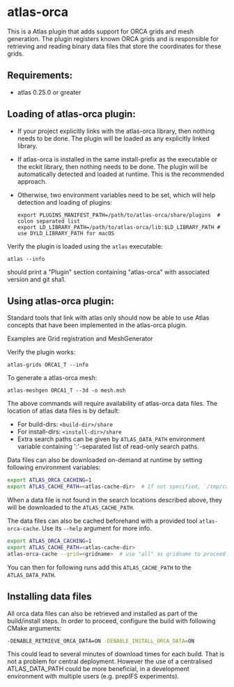 atlas-orca
==========

This is a Atlas plugin that adds support for ORCA grids and mesh generation.
The plugin registers known ORCA grids and is responsible for retrieving and 
reading binary data files that store the coordinates for these grids.



Requirements:
-------------
- atlas 0.25.0 or greater



Loading of atlas-orca plugin:
-----------------------------

- If your project explicitly links with the atlas-orca library, then nothing needs to be done.
  The plugin will be loaded as any explicitly linked library.

- If atlas-orca is installed in the same install-prefix as the executable or the eckit library, 
  then nothing needs to be done. The plugin will be automatically detected and loaded at runtime.
  This is the recommended approach.
  
- Otherwise, two environment variables need to be set, which will help detection and loading
  of plugins:

      export PLUGINS_MANIFEST_PATH=/path/to/atlas-orca/share/plugins  # colon separated list
      export LD_LIBRARY_PATH=/path/to/atlas-orca/lib:$LD_LIBRARY_PATH # use DYLD_LIBRARY_PATH for macOS
    
Verify the plugin is loaded using the `atlas` executable:

    atlas --info
    
should print a "Plugin" section containing "atlas-orca" with associated version and git sha1.


Using atlas-orca plugin:
------------------------

Standard tools that link with atlas only should now be able to use Atlas concepts that have been
implemented in the atlas-orca plugin. 

Examples are Grid registration and MeshGenerator

Verify the plugin works:

    atlas-grids ORCA1_T --info

To generate a atlas-orca mesh:

    atlas-meshgen ORCA1_T --3d -o mesh.msh

The above commands will require availability of atlas-orca data files. The location of atlas data files is by default:
 - For build-dirs: `<build-dir>/share`
 - For install-dirs: `<install-dir>/share`
 - Extra search paths can be given by `ATLAS_DATA_PATH` environment variable containing ':'-separated list of read-only search paths.

Data files can also be downloaded on-demand at runtime by setting following environment variables:
```bash
export ATLAS_ORCA_CACHING=1
export ATLAS_CACHE_PATH=<atlas-cache-dir>  # If not specified, `/tmp/cache` is used.
```
When a data file is not found in the search locations described above, they will be downloaded to the `ATLAS_CACHE_PATH`.


The data files can also be cached beforehand with a provided tool `atlas-orca-cache`. Use its `--help` argument for more info.

```bash
export ATLAS_ORCA_CACHING=1
export ATLAS_CACHE_PATH=<atlas-cache-dir>
atlas-orca-cache --grid=<gridname>  # use "all" as gridname to proceed for all available grids
```

You can then for following runs add this `ATLAS_CACHE_PATH` to the `ATLAS_DATA_PATH`.

Installing data files
---------------------

All orca data files can also be retrieved and installed as part of the build/install steps.
In order to proceed, configure the build with following CMake arguments:
```bash
-DENABLE_RETRIEVE_ORCA_DATA=ON -DENABLE_INSTALL_ORCA_DATA=ON
```
This could lead to several minutes of download times for each build. That is not a problem for central deployment.
However the use of a centralised ATLAS_DATA_PATH could be more beneficial, in a development environment with multiple users (e.g. prepIFS experiments).
